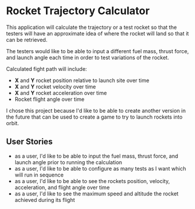 # Rocket Trajectory Calculator

This application will calculate the trajectory or a test rocket so that the testers will have an approximate idea of
where the rocket will land so that it can be retrieved.

The testers would like to be able to input a different fuel mass, thrust force, and launch angle each time in order to
test variations of the rocket.

Calculated fight path will include:
- **X** and **Y** rocket position relative to launch site over time
- **X** and **Y** rocket velocity over time
- **X** and **Y** rocket acceleration over time
- Rocket flight angle over time

I chose this project because I'd like to be able to create another version in the future that can be used to create a 
game to try to launch rockets into orbit.
 

## User Stories
- as a user, I'd like to be able to input the fuel mass, thrust force, and launch angle prior to running the calculation
- as a user, I'd like to be able to configure as many tests as I want which will run in sequence
- as a user, I'd like to be able to see the rockets position, velocity, acceleration, and flight angle over time
- as a user, I'd like to see the maximum speed and altitude the rocket achieved during its flight